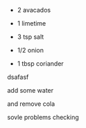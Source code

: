 
* 2 avacados
* 1 limetime
* 3 tsp salt

* 1/2 onion
* 1 tbsp coriander

dsafasf

add some water 

and remove cola

sovle problems checking

